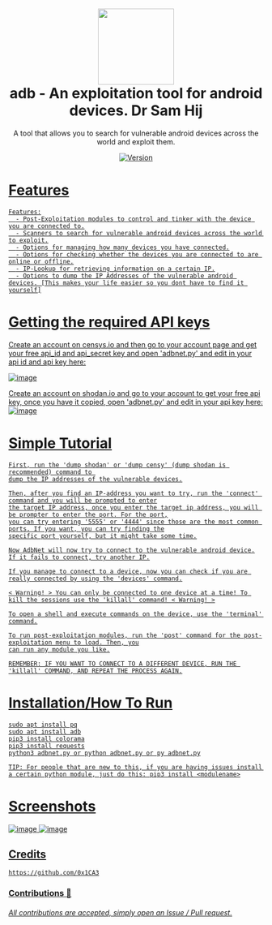 <h1 align="center">
	<img src="https://image.flaticon.com/icons/png/512/160/160138.png" width="150px"><br>
    adb - An exploitation tool for android devices.
	Dr Sam Hij
</h1>
<p align="center">
	A tool that allows you to search for vulnerable android devices across the world and exploit them.
</p>

<p align="center">
	<a href="https://deno.land" target="_blank">
    	<img src="https://img.shields.io/badge/Version-1.0.0-7DCDE3?style=for-the-badge" alt="Version">
</p>

# Features
```
Features:
  - Post-Exploitation modules to control and tinker with the device you are connected to.
  - Scanners to search for vulnerable android devices across the world to exploit.
  - Options for managing how many devices you have connected.
  - Options for checking whether the devices you are connected to are online or offline.
  - IP-Lookup for retrieving information on a certain IP.
  - Options to dump the IP Addresses of the vulnerable android devices. [This makes your life easier so you dont have to find it yourself]
```

# Getting the required API keys
Create an account on censys.io and then go to your account page and get your free api_id and api_secret key and open 'adbnet.py' and edit in your api id and api key here: 

![image](https://user-images.githubusercontent.com/86132648/124665489-c6588b00-de7a-11eb-984b-b9e3118aba81.png)

Create an account on shodan.io and go to your account to get your free api key, once you have it copied, open 'adbnet.py' and edit in your api key here:
![image](https://user-images.githubusercontent.com/86132648/124665543-d7090100-de7a-11eb-9ef6-e400227a1359.png)

# Simple Tutorial
```
First, run the 'dump shodan' or 'dump censy' (dump shodan is recommended) command to 
dump the IP addresses of the vulnerable devices.

Then, after you find an IP-address you want to try, run the 'connect' command and you will be prompted to enter
the target IP address, once you enter the target ip address, you will be prompter to enter the port. For the port,
you can try entering '5555' or '4444' since those are the most common ports. If you want, you can try finding the
specific port yourself, but it might take some time.

Now AdbNet will now try to connect to the vulnerable android device.
If it fails to connect, try another IP.

If you manage to connect to a device, now you can check if you are really connected by using the 'devices' command.

< Warning! > You can only be connected to one device at a time! To kill the sessions use the 'killall' command! < Warning! >

To open a shell and execute commands on the device, use the 'terminal' command.

To run post-exploitation modules, run the 'post' command for the post-exploitation menu to load. Then, you
can run any module you like.

REMEMBER: IF YOU WANT TO CONNECT TO A DIFFERENT DEVICE, RUN THE 'killall' COMMAND, AND REPEAT THE PROCESS AGAIN.
```

# Installation/How To Run
```
sudo apt install pq
sudo apt install adb
pip3 install colorama
pip3 install requests
python3 adbnet.py or python adbnet.py or py adbnet.py

TIP: For people that are new to this, if you are having issues install a certain python module, just do this: pip3 install <modulename>
```
# Screenshots
![image](https://user-images.githubusercontent.com/86132648/124667060-e2f5c280-de7c-11eb-8f69-2443aa7a7bd3.png)
![image](https://user-images.githubusercontent.com/86132648/124667104-f30da200-de7c-11eb-9da3-098fa211a910.png)

## Credits
```
https://github.com/0x1CA3
```
### Contributions 🎉
###### All contributions are accepted, simply open an Issue / Pull request.
